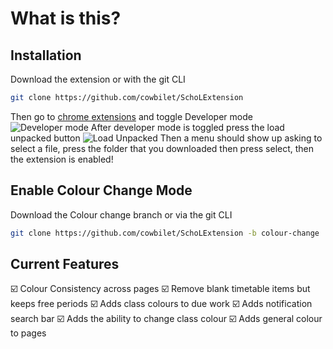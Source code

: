 # What is this?



## Installation

Download the extension or with the git CLI 
```bash
git clone https://github.com/cowbilet/SchoLExtension
```
Then go to [chrome extensions](chrome://extensions/) and toggle Developer mode ![Developer mode](https://i.ibb.co/KrJGrQc/Developer-Mode-On.png)
After developer mode is toggled press the load unpacked button
![Load Unpacked](https://i.ibb.co/rmg1hrg/Load-Unpacked.png)
Then a menu should show up asking to select a file, press the folder that you downloaded then press select, then the extension is enabled!
## Enable Colour Change Mode
Download the Colour change branch or via the git CLI
```bash
git clone https://github.com/cowbilet/SchoLExtension -b colour-change
```
## Current Features
☑️ Colour Consistency across pages
☑️ Remove blank timetable items but keeps free periods
☑️ Adds class colours to due work
☑️ Adds notification search bar
☑️ Adds the ability to change class colour 
☑️ Adds general colour to pages